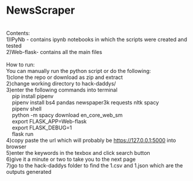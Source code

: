 # NewsScraper

<br/>Contents:
<br/>1)IPyNb - contains ipynb notebooks in which the scripts were created and tested
<br/>2)Web-flask- contains all the main files
<br/>
<br/>How to run:
<br/>You can manually run the python script or do the following: 
<br/>1)clone the repo or download as zip and extract
<br/>2)change working directory to hack-daddys/
<br/>3)enter the following commands into terminal
<br/>    pip install pipenv
<br/>    pipenv install bs4 pandas newspaper3k requests nltk spacy
<br/>    pipenv shell 
<br/>    python -m spacy download en_core_web_sm
<br/>    export FLASK_APP=Web-flask
<br/>    export FLASK_DEBUG=1
<br/>    flask run
<br/>4)copy paste the url which will probably be https://127.0.0.1:5000 into browser 
<br/>5)enter the keywords in the texbox and click search button
<br/>6)give it a minute or two to take you to the next page
<br/>7)go to the hack-daddys folder to find the 1.csv and 1.json which are the outputs generated
